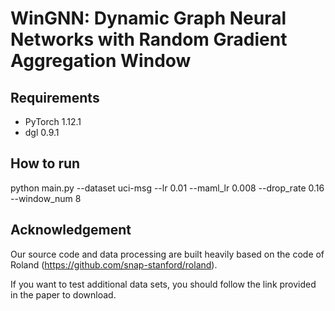 # WinGNN: Dynamic Graph Neural Networks with Random Gradient Aggregation Window

## Requirements
  * PyTorch 1.12.1
  * dgl 0.9.1

## How to run
python main.py --dataset uci-msg --lr 0.01 --maml_lr 0.008 --drop_rate 0.16 --window_num 8

## Acknowledgement

Our source code and data processing are built heavily based on the code of Roland (https://github.com/snap-stanford/roland).

If you want to test additional data sets, you should follow the link provided in the paper to download.

